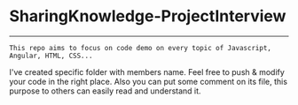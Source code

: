 # SharingKnowledge-ProjectInterview
---

`This repo aims to focus on code demo on every topic of Javascript, Angular, HTML, CSS...`

I've created specific folder with members name. Feel free to push & modify your code in the right place. Also you can put some comment on its file, this purpose to others can easily read and understand it.
